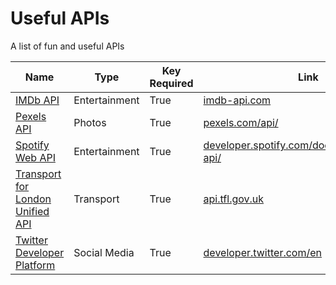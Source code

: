 # Useful APIs
A list of fun and useful APIs

| Name | Type | Key Required | Link |
| ----------- | ----------- | ----------- | ----------- |
| [IMDb API](https://imdb-api.com) | Entertainment | True | [imdb-api.com](https://imdb-api.com) |
| [Pexels API](https://www.pexels.com/api/) | Photos | True | [pexels.com/api/](https://www.pexels.com/api/) |
| [Spotify Web API](https://developer.spotify.com/documentation/web-api/) | Entertainment | True | [developer.spotify.com/documentation/web-api/](https://developer.spotify.com/documentation/web-api/) |
| [Transport for London Unified API](https://api.tfl.gov.uk) | Transport | True | [api.tfl.gov.uk](https://api.tfl.gov.uk) |
| [Twitter Developer Platform](https://developer.twitter.com/en) | Social Media | True | [developer.twitter.com/en](https://developer.twitter.com/en) |
